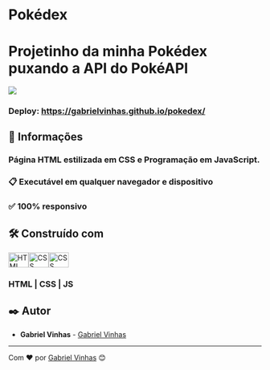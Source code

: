 # Pokédex

# Projetinho da minha Pokédex puxando a API do PokéAPI

<img src="https://i.imgur.com/sEdC0Fi.gif">

### Deploy: https://gabrielvinhas.github.io/pokedex/

## 🚀 Informações

### Página HTML estilizada em CSS e Programação em JavaScript.

### 📋 Executável em qualquer navegador e dispositivo 

### ✅ 100% responsivo

## 🛠️ Construído com

<img align="center" alt="HTML" height="30" width="40" src="https://cdn.worldvectorlogo.com/logos/html-1.svg"><img align="center" alt="CSS" height="30" width="40" src="https://cdn.worldvectorlogo.com/logos/css-3.svg"><img align="center" alt="CSS" height="30" width="40" src="https://cdn.worldvectorlogo.com/logos/javascript-1.svg">

### HTML | CSS | JS

## ✒️ Autor

- **Gabriel Vinhas** - [Gabriel Vinhas](https://www.linkedin.com/in/gabriel-vinhas-14282922a/)
---

Com ❤️ por [Gabriel Vinhas](https://github.com/GabrielVinhas) 😊

